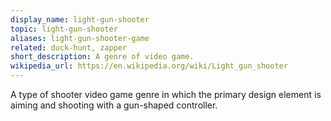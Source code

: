 ```yaml
---
display_name: light-gun-shooter
topic: light-gun-shooter
aliases: light-gun-shooter-game
related: duck-hunt, zapper
short_description: A genre of video game.
wikipedia_url: https://en.wikipedia.org/wiki/Light_gun_shooter
---
```

A type of shooter video game genre in which the primary design element is aiming and shooting with a gun-shaped controller.